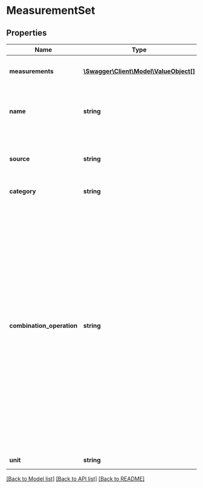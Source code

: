 # MeasurementSet

## Properties
Name | Type | Description | Notes
------------ | ------------- | ------------- | -------------
**measurements** | [**\Swagger\Client\Model\ValueObject[]**](ValueObject.md) | Array of timestamps, values, and optional notes | 
**name** | **string** | ORIGINAL name of the variable for which we are creating the measurement records | 
**source** | **string** | Name of the application or device used to record the measurement values | 
**category** | **string** | Variable category name | [optional] 
**combination_operation** | **string** | Way to aggregate measurements over time. Options are \&quot;MEAN\&quot; or \&quot;SUM\&quot;.  SUM should be used for things like minutes of exercise.  If you use MEAN for exercise, then a person might exercise more minutes in one day but add separate measurements that were smaller.  So when we are doing correlational analysis, we would think that the person exercised less that day even though they exercised more.  Conversely, we must use MEAN for things such as ratings which cannot be SUMMED. | [optional] 
**unit** | **string** | Unit of measurement | 

[[Back to Model list]](../README.md#documentation-for-models) [[Back to API list]](../README.md#documentation-for-api-endpoints) [[Back to README]](../README.md)


